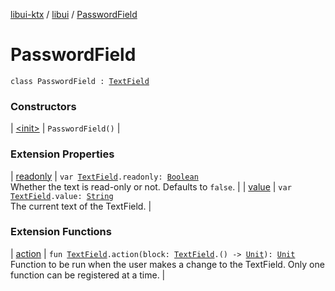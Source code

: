 [libui-ktx](../../index.md) / [libui](../index.md) / [PasswordField](./index.md)

# PasswordField

`class PasswordField : `[`TextField`](../-text-field/index.md)

### Constructors

| [&lt;init&gt;](-init-.md) | `PasswordField()` |

### Extension Properties

| [readonly](../readonly.md) | `var `[`TextField`](../-text-field/index.md)`.readonly: `[`Boolean`](https://kotlinlang.org/api/latest/jvm/stdlib/kotlin/-boolean/index.html)<br>Whether the text is read-only or not. Defaults to `false`. |
| [value](../value.md) | `var `[`TextField`](../-text-field/index.md)`.value: `[`String`](https://kotlinlang.org/api/latest/jvm/stdlib/kotlin/-string/index.html)<br>The current text of the TextField. |

### Extension Functions

| [action](../action.md) | `fun `[`TextField`](../-text-field/index.md)`.action(block: `[`TextField`](../-text-field/index.md)`.() -> `[`Unit`](https://kotlinlang.org/api/latest/jvm/stdlib/kotlin/-unit/index.html)`): `[`Unit`](https://kotlinlang.org/api/latest/jvm/stdlib/kotlin/-unit/index.html)<br>Function to be run when the user makes a change to the TextField. Only one function can be registered at a time. |

